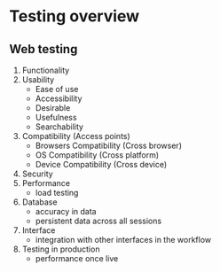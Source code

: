 # Testing overview

## Web testing
1. Functionality
2. Usability
    - Ease of use
    - Accessibility
    - Desirable
    - Usefulness
    - Searchability
3. Compatibility (Access points)
    - Browsers Compatibility (Cross browser)
    - OS Compatibility (Cross platform)
    - Device Compatibility (Cross device)
4. Security
5. Performance
    - load testing
6. Database
    - accuracy in data
    - persistent data across all sessions
7. Interface
    - integration with other interfaces in the workflow
8. Testing in production
    - performance once live
